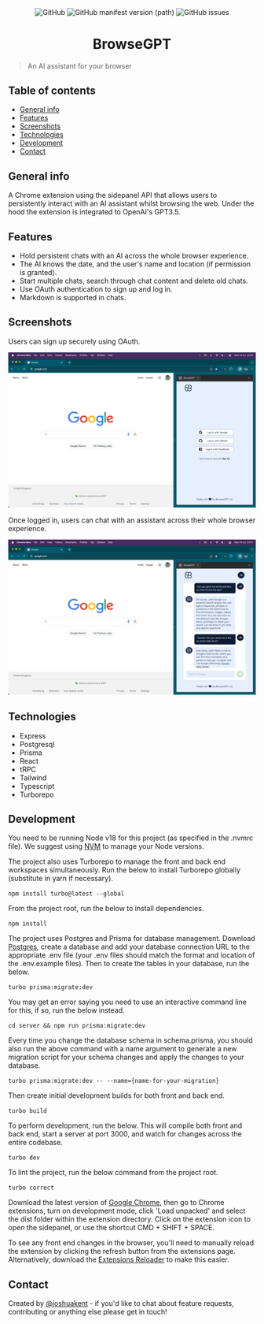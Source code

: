 <p align="center">
    <img alt="GitHub" src="https://img.shields.io/github/license/joshkent94/browsegpt" align="center">
    <img alt="GitHub manifest version (path)" src="https://img.shields.io/github/manifest-json/v/joshkent94/browsegpt?filename=extension/public/manifest.json" align="center">
    <img alt="GitHub issues" src="https://img.shields.io/github/issues/joshkent94/browsegpt" align="center">
</p>
<h1 align="center">
    BrowseGPT
</h1>

> An AI assistant for your browser

## Table of contents

-   [General info](#general-info)
-   [Features](#features)
-   [Screenshots](#screenshots)
-   [Technologies](#technologies)
-   [Development](#development)
-   [Contact](#contact)

## General info

A Chrome extension using the sidepanel API that allows users to persistently interact with an AI assistant whilst browsing the web. Under the hood the extension is integrated to OpenAI's GPT3.5.

## Features

-   Hold persistent chats with an AI across the whole browser experience.
-   The AI knows the date, and the user's name and location (if permission is granted).
-   Start multiple chats, search through chat content and delete old chats.
-   Use OAuth authentication to sign up and log in.
-   Markdown is supported in chats.

## Screenshots

Users can sign up securely using OAuth.

![Screenshot of log in page](./public/log-in-page.png)

Once logged in, users can chat with an assistant across their whole browser experience.

![Screenshot of app in action](./public/chat-page.png)

## Technologies

-   Express
-   Postgresql
-   Prisma
-   React
-   tRPC
-   Tailwind
-   Typescript
-   Turborepo

## Development

You need to be running Node v18 for this project (as specified in the .nvmrc file). We suggest using [NVM](https://github.com/nvm-sh/nvm) to manage your Node versions.

The project also uses Turborepo to manage the front and back end workspaces simultaneously. Run the below to install Turborepo globally (substitute in yarn if necessary).

```
npm install turbo@latest --global
```

From the project root, run the below to install dependencies.

```
npm install
```

The project uses Postgres and Prisma for database management. Download [Postgres](https://www.postgresql.org/download/), create a database and add your database connection URL to the appropriate .env file (your .env files should match the format and location of the .env.example files). Then to create the tables in your database, run the below.

```
turbo prisma:migrate:dev
```

You may get an error saying you need to use an interactive command line for this, if so, run the below instead.

```
cd server && npm run prisma:migrate:dev
```

Every time you change the database schema in schema.prisma, you should also run the above command with a name argument to generate a new migration script for your schema changes and apply the changes to your database.

```
turbo prisma:migrate:dev -- --name={name-for-your-migration}
```

Then create initial development builds for both front and back end.

```
turbo build
```

To perform development, run the below. This will compile both front and back end, start a server at port 3000, and watch for changes across the entire codebase.

```
turbo dev
```

To lint the project, run the below command from the project root.

```
turbo correct
```

Download the latest version of [Google Chrome](https://www.google.com/intl/en_uk/chrome/dr/download/), then go to Chrome extensions, turn on development mode, click 'Load unpacked' and select the dist folder within the extension directory. Click on the extension icon to open the sidepanel, or use the shortcut CMD + SHIFT + SPACE.

To see any front end changes in the browser, you'll need to manually reload the extension by clicking the refresh button from the extensions page. Alternatively, download the [Extensions Reloader](https://chrome.google.com/webstore/detail/extensions-reloader/fimgfedafeadlieiabdeeaodndnlbhid) to make this easier.

## Contact

Created by [@joshuakent](mailto:josh.kent94@yahoo.co.uk) - if you'd like to chat about feature requests, contributing or anything else please get in touch!